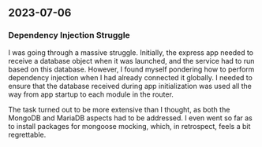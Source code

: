 ## 2023-07-06

### Dependency Injection Struggle

I was going through a massive struggle. Initially, the express app needed to receive a database object when it was launched, and the service had to run based on this database. However, I found myself pondering how to perform dependency injection when I had already connected it globally. I needed to ensure that the database received during app initialization was used all the way from app startup to each module in the router.

The task turned out to be more extensive than I thought, as both the MongoDB and MariaDB aspects had to be addressed. I even went so far as to install packages for mongoose mocking, which, in retrospect, feels a bit regrettable.